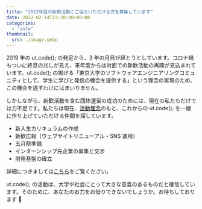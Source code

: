 ```yaml
---
title: "2022年度の新歓活動にご協力いただける方を募集しています"
date: 2022-02-14T23:20:40+09:00
categories:
  - "info"
thumbnail:
  src: ./image.webp
---
```


2019 年の ut.code(); の発足から、3 年の月日が経とうとしています。コロナ禍もついに終息の兆しが見え、来年度からは対面での新歓活動の再開が見込まれています。ut.code(); の掲げる「東京大学のソフトウェアエンジニアリングコミュニティとして、学生に学びと発信の機会を提供する」という理念の実現のため、この機会を逃すわけにはまいりません。

しかしながら、新歓活動を含む団体運営の成功のためには、現在の私たちだけでは力不足です。私たちは現在、[活動理念](https://utcode.net/values/)のもと、これからの ut.code(); を一緒に作り上げていただける仲間を探しています。

- 新入生カリキュラムの作成
- 新歓広報（ウェブサイトリニューアル・SNS 運用）
- 五月祭準備
- インターンシップ先企業の募集と交渉
- 財務基盤の確立

詳細につきましては[こちら](https://utcode.notion.site/ut-code-fcfcf0fc58734568af90653497694303)をご覧ください。

ut.code(); の活動は、大学や社会にとって大きな意義のあるものだと確信しています。そのために、あなたのお力をお借りできないでしょうか。お待ちしております 🙇
